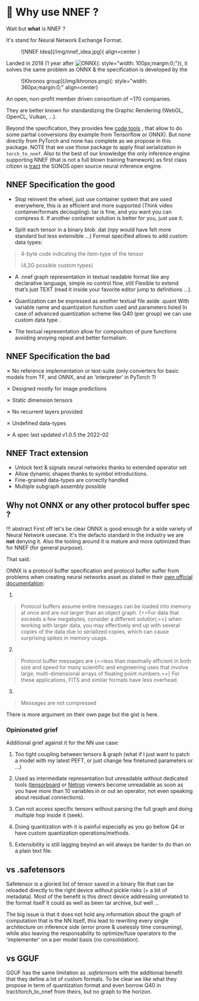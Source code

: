 # :jigsaw: Why use NNEF ?

Wait but **what** is NNEF ?

It's stand for Neural Network Exchange Format.

<figure markdown="span">
    ![NNEF Idea](/img/nnef_idea.jpg){ align=center }
</figure>

Landed in 2018 (1 year after ![ONNX](/img/onnx.png){: style="width: 100px;margin:0;"}), it solves the same problem as ONNX & the specification is developed by the

<figure markdown="span">
    ![Khronos group](/img/khronos.png){: style="width: 360px;margin:0;" align=center}
</figure>

An open, non-profit member driven consortium of ~170 companies.

They are better known for standardizing the Graphic Rendering
(WebGL, OpenCL, Vulkan, …).

Beyond the specification, they provides few [code tools](https://github.com/KhronosGroup/NNEF-Tools)
, that allow to do some partial conversions (by example from Tensorflow or ONNX).
But none directly from PyTorch and none has complete as we propose in this
package. NOTE that we use those package to apply final serialization in `torch_to_nnef`.
Also to the best of our knowledge the only inference engine supporting NNEF (that is not a full blown training framework) as first class citizen is [tract](github.com/sonos/tract) the SONOS open source neural inference engine.

## NNEF Specification the good

- Stop reinvent the wheel, just use container system that are used everywhere, this is as efficient and more supported (Think video container/formats decoupling):
tar is fine, and you want you can compress it.
If another container solution is better for you, just use it.

- Split each tensor in a binary blob .dat
    (npy would have felt more standard but less extensible …)
    Format specified allows to add custom data types:

> 4-byte code indicating the item-type of the tensor
>
> (4,2G possible custom types)

- A .nnef graph representation in textual readable format
like  any declarative language, simple no control flow, still
Flexible to extend that’s just TEXT (read it inside your favorite editor jump to definitions ...).

- Quantization can be expressed as another textual file aside .quant
With variable name and quantization function used and parameters listed
In case of advanced quantization scheme like Q40 (per group) we can use custom data type
.

- The textual representation allow for composition of pure functions avoiding anoying
repeat and better formalism.

## NNEF Specification the bad

✗   No reference implementation or test-suite
 (only converters for basic models from TF, and ONNX, and an ’interpreter’ in PyTorch ?)

✗   Designed mostly for image predictions

✗  Static dimension tensors

✗  No recurrent layers provided

✗  Undefined data-types

✗  A spec last updated v1.0.5 the 2022-02

## NNEF Tract extension

- Unlock text & signals neural networks thanks to extended operator set
- Allow dynamic shapes thanks to symbol introductions.
- Fine-grained data-types are correctly handled
- Multiple subgraph assembly possible

## Why not ONNX or any other protocol buffer spec ?

!!! abstract
    First off let's be clear ONNX is good enough for a wide variety
    of Neural Network usecase.
    It's the defacto standard in the industry we are **not** denying it.
    Also the tooling around it is mature and more optimized than for NNEF (for general purpose).

That said.

ONNX is a protocol buffer specification and protocol buffer suffer from problems when creating neural networks asset as stated in their [own official documentation](https://protobuf.dev/overview/):

1.

> Protocol buffers  assume entire messages can be loaded into memory at once and are not larger than an object graph. {==For data that exceeds a few megabytes, consider a different solution;==} when working with larger data, you may effectively end up with several copies of the data due to serialized copies, which can cause surprising spikes in memory usage.

2.

> Protocol buffer messages are {==less than maximally efficient in both size and speed for many scientific and engineering uses that involve large, multi-dimensional arrays of floating point numbers.==} For these applications, FITS and similar formats have less overhead.

3.

> Messages are not compressed

There is more argument on their own page but the gist is here.

### Opinionated grief

Additional grief against it for the NN use case:

1. Too tight coupling between tensors & graph
    (what if I just want to patch a model with my latest PEFT, or just change few finetuned parameters or ...)

2. Used as intermediate representation but unreadable without dedicated tools
([tensorboard](https://www.tensorflow.org/tensorboard?hl=fr) or [Netron](https://netron.app/) viewers become unreadable as soon as you have more than 10 variables in or out an operator, not even speaking about residual connections).

3. Can not access specific tensors without parsing the full graph and doing multiple hop inside it (seek).

4. Doing quantization with it is painful especially as you go bellow Q4 or have custom
quantization operations/methods.

5. Extensibility is still lagging beyind an will always be harder to do than on a plain text file.

## vs .safetensors

Safetensor is a gloried list of tensor saved in a binary file that can be reloaded directly to the right device without pickle risks (+ a bit of metadata).
Most of the benefit is this direct device addressing unrelated to the format itself
It could as well as been tar archive, but well ...

The big issue is that it does not hold any information about the graph of computation that is the NN itself,
this lead to rewriting every single architecture on inference side (error prone & uselessly time consuming),
while also leaving the responsability to optimize/fuse operators to the 'implementer' on a per model basis (no consolidation).

## vs GGUF

GGUF has the same limitation as *.safetensors* with the additional benefit that they define a lot of custom formats.
To be clear we like what they propose in term of quantization format and even borrow Q40 in tract/torch_to_nnef from theirs,
but no graph to the horizon.
